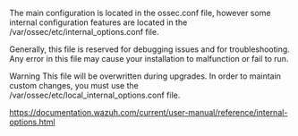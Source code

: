 The main configuration is located in the ossec.conf file, however some internal configuration features are located in the /var/ossec/etc/internal_options.conf file.

Generally, this file is reserved for debugging issues and for troubleshooting. Any error in this file may cause your installation to malfunction or fail to run.

Warning This file will be overwritten during upgrades. In order to maintain custom changes, you must use the /var/ossec/etc/local_internal_options.conf file.



https://documentation.wazuh.com/current/user-manual/reference/internal-options.html
